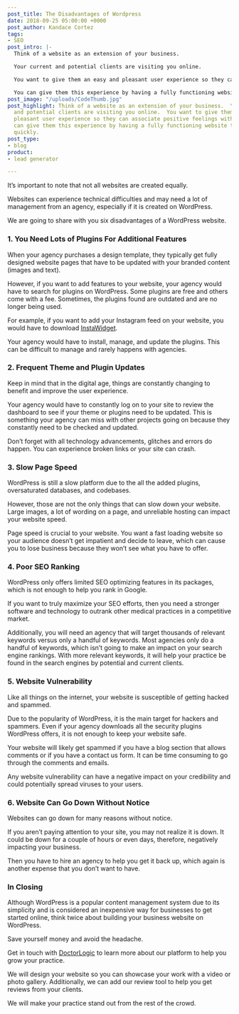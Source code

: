 ```yaml
---
post_title: The Disadvantages of Wordpress
date: 2018-09-25 05:00:00 +0000
post_author: Kandace Cortez
tags:
- SEO
post_intro: |-
  Think of a website as an extension of your business.

  Your current and potential clients are visiting you online.

  You want to give them an easy and pleasant user experience so they can associate positive feelings with your business.

  You can give them this experience by having a fully functioning website that loads up quickly.
post_image: "/uploads/CodeThumb.jpg"
post_highlight: Think of a website as an extension of your business.  Your current
  and potential clients are visiting you online.  You want to give them an easy and
  pleasant user experience so they can associate positive feelings with your business.  You
  can give them this experience by having a fully functioning website that loads up
  quickly.
post_type:
- blog
product:
- lead generator

---
```

It’s important to note that not all websites are created equally.

Websites can experience technical difficulties and may need a lot of management from an agency, especially if it is created on WordPress. 

We are going to share with you six disadvantages of a WordPress website.

### 1. You Need Lots of Plugins For Additional Features

When your agency purchases a design template, they typically get fully designed website pages that have to be updated with your branded content (images and text).

However, if you want to add features to your website, your agency would have to search for plugins on WordPress. Some plugins are free and others come with a fee. Sometimes, the plugins found are outdated and are no longer being used.

For example, if you want to add your Instagram feed on your website, you would have to download [InstaWidget](https://instawidget.net/).

Your agency would have to install, manage, and update the plugins. This can be difficult to manage and rarely happens with agencies.

### 2. Frequent Theme and Plugin Updates

Keep in mind that in the digital age, things are constantly changing to benefit and improve the user experience.

Your agency would have to constantly log on to your site to review the dashboard to see if your theme or plugins need to be updated. This is something your agency can miss with other projects going on because they constantly need to be checked and updated.

Don’t forget with all technology advancements, glitches and errors do happen. You can experience broken links or your site can crash.

### 3. Slow Page Speed

WordPress is still a slow platform due to the all the added plugins, oversaturated databases, and codebases.

However, those are not the only things that can slow down your website. Large images, a lot of wording on a page, and unreliable hosting can impact your website speed.

Page speed is crucial to your website. You want a fast loading website so your audience doesn’t get impatient and decide to leave, which can cause you to lose business because they won’t see what you have to offer.

### 4. Poor SEO Ranking

WordPress only offers limited SEO optimizing features in its packages, which is not enough to help you rank in Google.

If you want to truly maximize your SEO efforts, then you need a stronger software and technology to outrank other medical practices in a competitive market.

Additionally, you will need an agency that will target thousands of relevant keywords versus only a handful of keywords. Most agencies only do a handful of keywords, which isn’t going to make an impact on your search engine rankings. With more relevant keywords, it will help your practice be found in the search engines by potential and current clients.

### 5. Website Vulnerability

Like all things on the internet, your website is susceptible of getting hacked and spammed.

Due to the popularity of WordPress, it is the main target for hackers and spammers. Even if your agency downloads all the security plugins WordPress offers, it is not enough to keep your website safe.

Your website will likely get spammed if you have a blog section that allows comments or if you have a contact us form. It can be time consuming to go through the comments and emails.

Any website vulnerability can have a negative impact on your credibility and could potentially spread viruses to your users.

### 6. Website Can Go Down Without Notice

Websites can go down for many reasons without notice.

If you aren’t paying attention to your site, you may not realize it is down. It could be down for a couple of hours or even days, therefore, negatively impacting your business.

Then you have to hire an agency to help you get it back up, which again is another expense that you don’t want to have.

### In Closing

Although WordPress is a popular content management system due to its simplicity and is considered an inexpensive way for businesses to get started online, think twice about building your business website on WordPress.

Save yourself money and avoid the headache.

Get in touch with [DoctorLogic](https://doctorlogic.com/pricing/) to learn more about our platform to help you grow your practice.

We will design your website so you can showcase your work with a video or photo gallery. Additionally, we can add our review tool to help you get reviews from your clients.

We will make your practice stand out from the rest of the crowd.